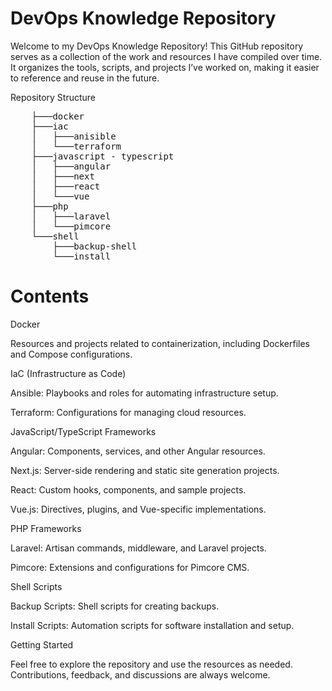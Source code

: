 # DevOps Knowledge Repository

Welcome to my DevOps Knowledge Repository! This GitHub repository serves as a collection of the work and resources I have compiled over time. It organizes the tools, scripts, and projects I’ve worked on, making it easier to reference and reuse in the future.

Repository Structure

<pre>
    ├───docker
    ├───iac
    │   ├───anisible
    │   └───terraform
    ├───javascript - typescript
    │   ├───angular
    │   ├───next
    │   ├───react
    │   └───vue
    ├───php
    │   ├───laravel
    │   └───pimcore
    └───shell
        ├───backup-shell
        └───install
</pre> 

# Contents

Docker

Resources and projects related to containerization, including Dockerfiles and Compose configurations.

IaC (Infrastructure as Code)

Ansible: Playbooks and roles for automating infrastructure setup.

Terraform: Configurations for managing cloud resources.

JavaScript/TypeScript Frameworks

Angular: Components, services, and other Angular resources.

Next.js: Server-side rendering and static site generation projects.

React: Custom hooks, components, and sample projects.

Vue.js: Directives, plugins, and Vue-specific implementations.

PHP Frameworks

Laravel: Artisan commands, middleware, and Laravel projects.

Pimcore: Extensions and configurations for Pimcore CMS.

Shell Scripts

Backup Scripts: Shell scripts for creating backups.

Install Scripts: Automation scripts for software installation and setup.

Getting Started

Feel free to explore the repository and use the resources as needed. Contributions, feedback, and discussions are always welcome.